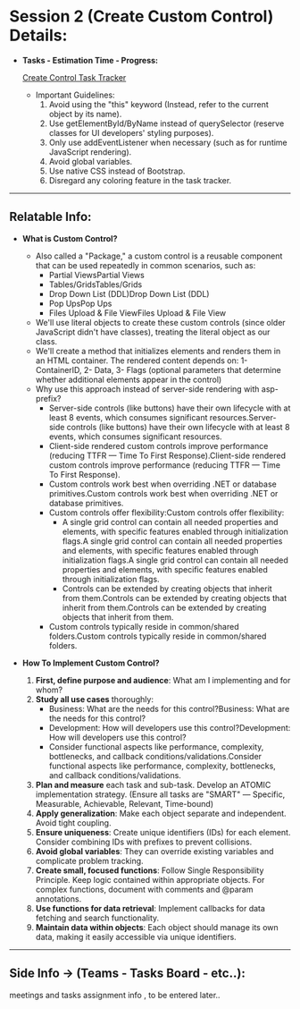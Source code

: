 # Session 2 (Create Custom Control) Details:

- **Tasks - Estimation Time - Progress:**
    
    [Create Control Task Tracker](https://www.notion.so/25b79482a7ac80589945da463f708160?pvs=21)
    
    - Important Guidelines:
        1. Avoid using the "this" keyword (Instead, refer to the current object by its name).
        2. Use getElementById/ByName instead of querySelector (reserve classes for UI developers' styling purposes).
        3. Only use addEventListener when necessary (such as for runtime JavaScript rendering).
        4. Avoid global variables.
        5. Use native CSS instead of Bootstrap.
        6. Disregard any coloring feature in the task tracker.

---

## **Relatable Info:**

- **What is Custom Control?**
    - Also called a "Package," a custom control is a reusable component that can be used repeatedly in common scenarios, such as:
        - Partial ViewsPartial Views
        - Tables/GridsTables/Grids
        - Drop Down List (DDL)Drop Down List (DDL)
        - Pop UpsPop Ups
        - Files Upload & File ViewFiles Upload & File View
    - We'll use literal objects to create these custom controls (since older JavaScript didn't have classes), treating the literal object as our class.
    - We'll create a method that initializes elements and renders them in an HTML container. The rendered content depends on:
    1- ContainerID,
    2- Data,
    3- Flags (optional parameters that determine whether additional elements appear in the control)
    - Why use this approach instead of server-side rendering with asp- prefix?
        - Server-side controls (like buttons) have their own lifecycle with at least 8 events, which consumes significant resources.Server-side controls (like buttons) have their own lifecycle with at least 8 events, which consumes significant resources.
        - Client-side rendered custom controls improve performance (reducing TTFR — Time To First Response).Client-side rendered custom controls improve performance (reducing TTFR — Time To First Response).
        - Custom controls work best when overriding .NET or database primitives.Custom controls work best when overriding .NET or database primitives.
        - Custom controls offer flexibility:Custom controls offer flexibility:
            - A single grid control can contain all needed properties and elements, with specific features enabled through initialization flags.A single grid control can contain all needed properties and elements, with specific features enabled through initialization flags.A single grid control can contain all needed properties and elements, with specific features enabled through initialization flags.
            - Controls can be extended by creating objects that inherit from them.Controls can be extended by creating objects that inherit from them.Controls can be extended by creating objects that inherit from them.
        - Custom controls typically reside in common/shared folders.Custom controls typically reside in common/shared folders.

- **How To Implement Custom Control?**
    1. **First, define purpose and audience**: What am I implementing and for whom?
    2. **Study all use cases** thoroughly:
        - Business: What are the needs for this control?Business: What are the needs for this control?
        - Development: How will developers use this control?Development: How will developers use this control?
        - Consider functional aspects like performance, complexity, bottlenecks, and callback conditions/validations.Consider functional aspects like performance, complexity, bottlenecks, and callback conditions/validations.
    3. **Plan and measure** each task and sub-task. Develop an ATOMIC implementation strategy. (Ensure all tasks are "SMART" — Specific, Measurable, Achievable, Relevant, Time-bound)
    4. **Apply generalization**: Make each object separate and independent. Avoid tight coupling.
    5. **Ensure uniqueness**: Create unique identifiers (IDs) for each element. Consider combining IDs with prefixes to prevent collisions.
    6. **Avoid global variables**: They can override existing variables and complicate problem tracking.
    7. **Create small, focused functions**: Follow Single Responsibility Principle. Keep logic contained within appropriate objects. For complex functions, document with comments and @param annotations.
    8. **Use functions for data retrieval**: Implement callbacks for data fetching and search functionality.
    9. **Maintain data within objects**: Each object should manage its own data, making it easily accessible via unique identifiers.

---

## **Side Info → (Teams - Tasks Board - etc..):**

meetings and tasks assignment info , to be entered later..